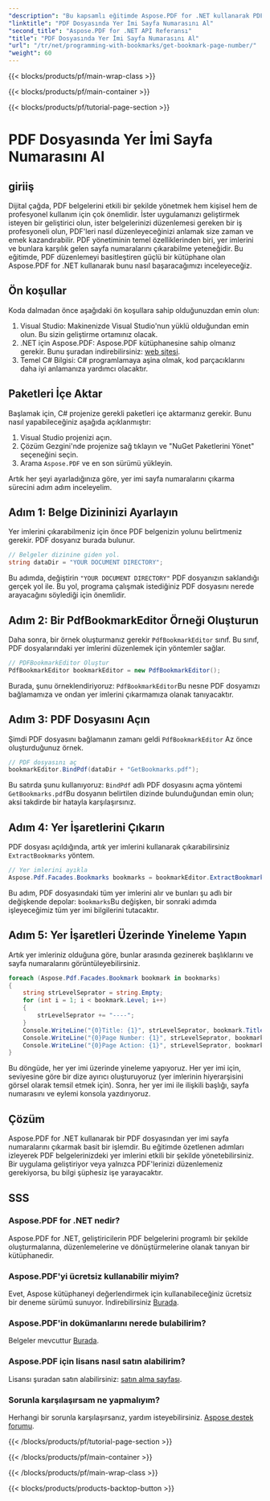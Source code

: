 ```yaml
---
"description": "Bu kapsamlı eğitimde Aspose.PDF for .NET kullanarak PDF dosyalarından yer imi sayfa numaralarının nasıl çıkarılacağını öğrenin."
"linktitle": "PDF Dosyasında Yer İmi Sayfa Numarasını Al"
"second_title": "Aspose.PDF for .NET API Referansı"
"title": "PDF Dosyasında Yer İmi Sayfa Numarasını Al"
"url": "/tr/net/programming-with-bookmarks/get-bookmark-page-number/"
"weight": 60
---
```


{{< blocks/products/pf/main-wrap-class >}}

{{< blocks/products/pf/main-container >}}

{{< blocks/products/pf/tutorial-page-section >}}

# PDF Dosyasında Yer İmi Sayfa Numarasını Al

## giriiş

Dijital çağda, PDF belgelerini etkili bir şekilde yönetmek hem kişisel hem de profesyonel kullanım için çok önemlidir. İster uygulamanızı geliştirmek isteyen bir geliştirici olun, ister belgelerinizi düzenlemesi gereken bir iş profesyoneli olun, PDF'leri nasıl düzenleyeceğinizi anlamak size zaman ve emek kazandırabilir. PDF yönetiminin temel özelliklerinden biri, yer imlerini ve bunlara karşılık gelen sayfa numaralarını çıkarabilme yeteneğidir. Bu eğitimde, PDF düzenlemeyi basitleştiren güçlü bir kütüphane olan Aspose.PDF for .NET kullanarak bunu nasıl başaracağımızı inceleyeceğiz.

## Ön koşullar

Koda dalmadan önce aşağıdaki ön koşullara sahip olduğunuzdan emin olun:

1. Visual Studio: Makinenizde Visual Studio'nun yüklü olduğundan emin olun. Bu sizin geliştirme ortamınız olacak.
2. .NET için Aspose.PDF: Aspose.PDF kütüphanesine sahip olmanız gerekir. Bunu şuradan indirebilirsiniz: [web sitesi](https://releases.aspose.com/pdf/net/).
3. Temel C# Bilgisi: C# programlamaya aşina olmak, kod parçacıklarını daha iyi anlamanıza yardımcı olacaktır.

## Paketleri İçe Aktar

Başlamak için, C# projenize gerekli paketleri içe aktarmanız gerekir. Bunu nasıl yapabileceğiniz aşağıda açıklanmıştır:

1. Visual Studio projenizi açın.
2. Çözüm Gezgini'nde projenize sağ tıklayın ve "NuGet Paketlerini Yönet" seçeneğini seçin.
3. Arama `Aspose.PDF` ve en son sürümü yükleyin.

Artık her şeyi ayarladığınıza göre, yer imi sayfa numaralarını çıkarma sürecini adım adım inceleyelim.

## Adım 1: Belge Dizininizi Ayarlayın

Yer imlerini çıkarabilmeniz için önce PDF belgenizin yolunu belirtmeniz gerekir. PDF dosyanız burada bulunur.

```csharp
// Belgeler dizinine giden yol.
string dataDir = "YOUR DOCUMENT DIRECTORY";
```

Bu adımda, değiştirin `"YOUR DOCUMENT DIRECTORY"` PDF dosyanızın saklandığı gerçek yol ile. Bu yol, programa çalışmak istediğiniz PDF dosyasını nerede arayacağını söylediği için önemlidir.

## Adım 2: Bir PdfBookmarkEditor Örneği Oluşturun

Daha sonra, bir örnek oluşturmanız gerekir `PdfBookmarkEditor` sınıf. Bu sınıf, PDF dosyalarındaki yer imlerini düzenlemek için yöntemler sağlar.

```csharp
// PDFBookmarkEditor Oluştur
PdfBookmarkEditor bookmarkEditor = new PdfBookmarkEditor();
```

Burada, şunu örneklendiriyoruz: `PdfBookmarkEditor`Bu nesne PDF dosyamızı bağlamamıza ve ondan yer imlerini çıkarmamıza olanak tanıyacaktır.

## Adım 3: PDF Dosyasını Açın

Şimdi PDF dosyasını bağlamanın zamanı geldi `PdfBookmarkEditor` Az önce oluşturduğunuz örnek.

```csharp
// PDF dosyasını aç
bookmarkEditor.BindPdf(dataDir + "GetBookmarks.pdf");
```

Bu satırda şunu kullanıyoruz: `BindPdf` adlı PDF dosyasını açma yöntemi `GetBookmarks.pdf`Bu dosyanın belirtilen dizinde bulunduğundan emin olun; aksi takdirde bir hatayla karşılaşırsınız.

## Adım 4: Yer İşaretlerini Çıkarın

PDF dosyası açıldığında, artık yer imlerini kullanarak çıkarabilirsiniz `ExtractBookmarks` yöntem.

```csharp
// Yer imlerini ayıkla
Aspose.Pdf.Facades.Bookmarks bookmarks = bookmarkEditor.ExtractBookmarks();
```

Bu adım, PDF dosyasındaki tüm yer imlerini alır ve bunları şu adlı bir değişkende depolar: `bookmarks`Bu değişken, bir sonraki adımda işleyeceğimiz tüm yer imi bilgilerini tutacaktır.

## Adım 5: Yer İşaretleri Üzerinde Yineleme Yapın

Artık yer imleriniz olduğuna göre, bunlar arasında gezinerek başlıklarını ve sayfa numaralarını görüntüleyebilirsiniz.

```csharp
foreach (Aspose.Pdf.Facades.Bookmark bookmark in bookmarks)
{
    string strLevelSeprator = string.Empty;
    for (int i = 1; i < bookmark.Level; i++)
    {
        strLevelSeprator += "----";
    }
    Console.WriteLine("{0}Title: {1}", strLevelSeprator, bookmark.Title);
    Console.WriteLine("{0}Page Number: {1}", strLevelSeprator, bookmark.PageNumber);
    Console.WriteLine("{0}Page Action: {1}", strLevelSeprator, bookmark.Action);
}
```

Bu döngüde, her yer imi üzerinde yineleme yapıyoruz. Her yer imi için, seviyesine göre bir dize ayırıcı oluşturuyoruz (yer imlerinin hiyerarşisini görsel olarak temsil etmek için). Sonra, her yer imi ile ilişkili başlığı, sayfa numarasını ve eylemi konsola yazdırıyoruz.

## Çözüm

Aspose.PDF for .NET kullanarak bir PDF dosyasından yer imi sayfa numaralarını çıkarmak basit bir işlemdir. Bu eğitimde özetlenen adımları izleyerek PDF belgelerinizdeki yer imlerini etkili bir şekilde yönetebilirsiniz. Bir uygulama geliştiriyor veya yalnızca PDF'lerinizi düzenlemeniz gerekiyorsa, bu bilgi şüphesiz işe yarayacaktır.

## SSS

### Aspose.PDF for .NET nedir?
Aspose.PDF for .NET, geliştiricilerin PDF belgelerini programlı bir şekilde oluşturmalarına, düzenlemelerine ve dönüştürmelerine olanak tanıyan bir kütüphanedir.

### Aspose.PDF'yi ücretsiz kullanabilir miyim?
Evet, Aspose kütüphaneyi değerlendirmek için kullanabileceğiniz ücretsiz bir deneme sürümü sunuyor. İndirebilirsiniz [Burada](https://releases.aspose.com/).

### Aspose.PDF'in dokümanlarını nerede bulabilirim?
Belgeler mevcuttur [Burada](https://reference.aspose.com/pdf/net/).

### Aspose.PDF için lisans nasıl satın alabilirim?
Lisansı şuradan satın alabilirsiniz: [satın alma sayfası](https://purchase.aspose.com/buy).

### Sorunla karşılaşırsam ne yapmalıyım?
Herhangi bir sorunla karşılaşırsanız, yardım isteyebilirsiniz. [Aspose destek forumu](https://forum.aspose.com/c/pdf/10).

{{< /blocks/products/pf/tutorial-page-section >}}

{{< /blocks/products/pf/main-container >}}

{{< /blocks/products/pf/main-wrap-class >}}

{{< blocks/products/products-backtop-button >}}